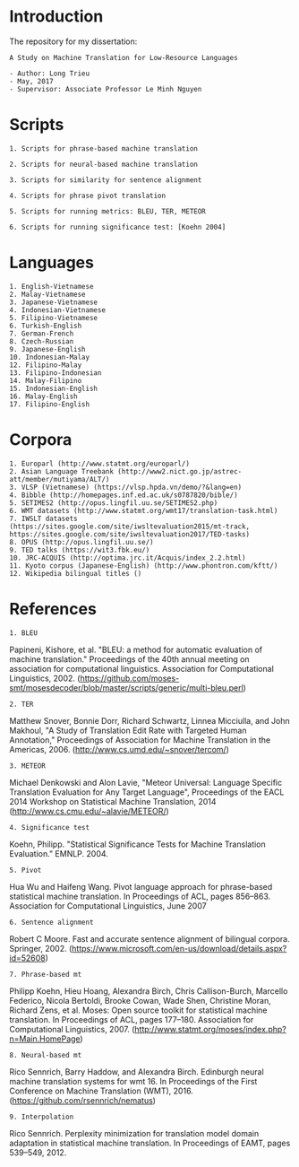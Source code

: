 # Introduction

The repository for my dissertation:

    A Study on Machine Translation for Low-Resource Languages

    - Author: Long Trieu
    - May, 2017
    - Supervisor: Associate Professor Le Minh Nguyen


# Scripts

    1. Scripts for phrase-based machine translation
    
    2. Scripts for neural-based machine translation
    
    3. Scripts for similarity for sentence alignment
    
    4. Scripts for phrase pivot translation

    5. Scripts for running metrics: BLEU, TER, METEOR

    6. Scripts for running significance test: [Koehn 2004]


# Languages

    1. English-Vietnamese
    2. Malay-Vietnamese
    3. Japanese-Vietnamese
    4. Indonesian-Vietnamese
    5. Filipino-Vietnamese
    6. Turkish-English
    7. German-French
    8. Czech-Russian
    9. Japanese-English
    10. Indonesian-Malay
    12. Filipino-Malay
    13. Filipino-Indonesian
    14. Malay-Filipino
    15. Indonesian-English
    16. Malay-English
    17. Filipino-English
    

# Corpora

    1. Europarl (http://www.statmt.org/europarl/)
    2. Asian Language Treebank (http://www2.nict.go.jp/astrec-att/member/mutiyama/ALT/)
    3. VLSP (Vietnamese) (https://vlsp.hpda.vn/demo/?&lang=en)
    4. Bibble (http://homepages.inf.ed.ac.uk/s0787820/bible/)
    5. SETIMES2 (http://opus.lingfil.uu.se/SETIMES2.php)
    6. WMT datasets (http://www.statmt.org/wmt17/translation-task.html)
    7. IWSLT datasets (https://sites.google.com/site/iwsltevaluation2015/mt-track, https://sites.google.com/site/iwsltevaluation2017/TED-tasks)
    8. OPUS (http://opus.lingfil.uu.se/)
    9. TED talks (https://wit3.fbk.eu/)
    10. JRC-ACQUIS (http://optima.jrc.it/Acquis/index_2.2.html)
    11. Kyoto corpus (Japanese-English) (http://www.phontron.com/kftt/)
    12. Wikipedia bilingual titles ()

# References

    1. BLEU
Papineni, Kishore, et al. "BLEU: a method for automatic evaluation of machine translation." Proceedings of the 40th annual meeting on association for computational linguistics. Association for Computational Linguistics, 2002.
(https://github.com/moses-smt/mosesdecoder/blob/master/scripts/generic/multi-bleu.perl)

    2. TER
Matthew Snover, Bonnie Dorr, Richard Schwartz, Linnea Micciulla, and John Makhoul, "A Study of Translation Edit Rate with Targeted Human Annotation," Proceedings of Association for Machine Translation in the Americas, 2006.
(http://www.cs.umd.edu/~snover/tercom/)

    3. METEOR
Michael Denkowski and Alon Lavie, "Meteor Universal: Language Specific Translation Evaluation for Any Target Language", Proceedings of the EACL 2014 Workshop on Statistical Machine Translation, 2014
(http://www.cs.cmu.edu/~alavie/METEOR/)

    4. Significance test
Koehn, Philipp. "Statistical Significance Tests for Machine Translation Evaluation." EMNLP. 2004.

    5. Pivot
Hua Wu and Haifeng Wang. Pivot language approach for phrase-based statistical machine translation. In Proceedings of ACL, pages 856–863. Association for Computational Linguistics, June 2007

    6. Sentence alignment
Robert C Moore. Fast and accurate sentence alignment of bilingual corpora. Springer, 2002.
(https://www.microsoft.com/en-us/download/details.aspx?id=52608)

    7. Phrase-based mt
Philipp Koehn, Hieu Hoang, Alexandra Birch, Chris Callison-Burch, Marcello Federico, Nicola Bertoldi, Brooke Cowan, Wade Shen, Christine Moran, Richard Zens, et al. Moses: Open source toolkit for statistical machine translation. In Proceedings of ACL, pages 177–180. Association for Computational Linguistics, 2007.
(http://www.statmt.org/moses/index.php?n=Main.HomePage)

    8. Neural-based mt
Rico Sennrich, Barry Haddow, and Alexandra Birch. Edinburgh neural machine translation systems for wmt 16. In Proceedings of the First Conference on Machine Translation (WMT), 2016.
(https://github.com/rsennrich/nematus)

    9. Interpolation
Rico Sennrich. Perplexity minimization for translation model domain adaptation in statistical machine translation. In Proceedings of EAMT, pages 539–549, 2012.


